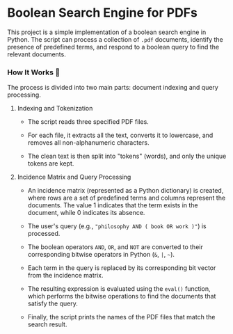 # Boolean Search Engine for PDFs

This project is a simple implementation of a boolean search engine in Python. The script can process a collection of `.pdf` documents, identify the presence of predefined terms, and respond to a boolean query to find the relevant documents.

### How It Works 🔎
The process is divided into two main parts: document indexing and query processing.

1. Indexing and Tokenization

    *  The script reads three specified PDF files.

    * For each file, it extracts all the text, converts it to lowercase, and removes all non-alphanumeric characters.

    * The clean text is then split into "tokens" (words), and only the unique tokens are kept.

2. Incidence Matrix and Query Processing

    * An incidence matrix (represented as a Python dictionary) is created, where rows are a set of predefined terms and columns represent the documents. The value 1 indicates that the term exists in the document, while 0 indicates its absence.

    * The user's query (e.g., `"philosophy AND ( book OR work )"`) is processed.

    * The boolean operators `AND`, `OR`, and `NOT` are converted to their corresponding bitwise operators in Python (`&`, `|`, `~`).

    * Each term in the query is replaced by its corresponding bit vector from the incidence matrix.

    * The resulting expression is evaluated using the `eval()` function, which performs the bitwise operations to find the documents that satisfy the query.

    * Finally, the script prints the names of the PDF files that match the search result.
